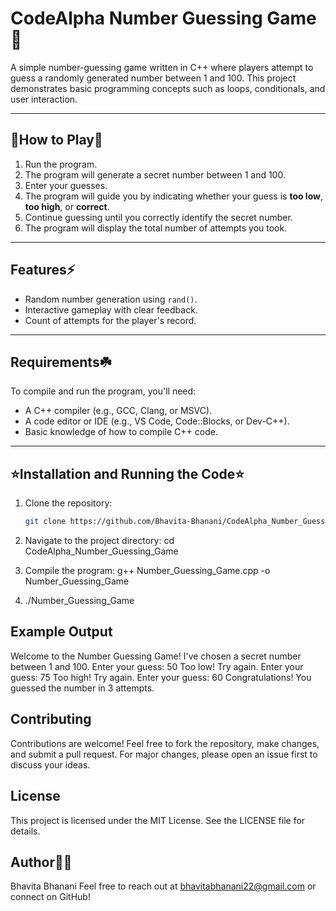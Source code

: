# CodeAlpha Number Guessing Game 👾

A simple number-guessing game written in C++ where players attempt to guess a randomly generated number between 1 and 100. This project demonstrates basic programming concepts such as loops, conditionals, and user interaction.

---

## 🌟How to Play🌟

1. Run the program.
2. The program will generate a secret number between 1 and 100.
3. Enter your guesses.
4. The program will guide you by indicating whether your guess is **too low**, **too high**, or **correct**.
5. Continue guessing until you correctly identify the secret number.
6. The program will display the total number of attempts you took.

---

## Features⚡️

- Random number generation using `rand()`.
- Interactive gameplay with clear feedback.
- Count of attempts for the player's record.

---

## Requirements☘️

To compile and run the program, you'll need:

- A C++ compiler (e.g., GCC, Clang, or MSVC).
- A code editor or IDE (e.g., VS Code, Code::Blocks, or Dev-C++).
- Basic knowledge of how to compile C++ code.

---

## ⭐️Installation and Running the Code⭐️
1. Clone the repository:
   ```bash
   git clone https://github.com/Bhavita-Bhanani/CodeAlpha_Number_Guessing_Game.git
2. Navigate to the project directory:
   cd CodeAlpha_Number_Guessing_Game

3. Compile the program:
   g++ Number_Guessing_Game.cpp -o Number_Guessing_Game

4. ./Number_Guessing_Game


## Example Output

Welcome to the Number Guessing Game!
I've chosen a secret number between 1 and 100.
Enter your guess: 50
Too low! Try again.
Enter your guess: 75
Too high! Try again.
Enter your guess: 60
Congratulations! You guessed the number in 3 attempts.


## Contributing

Contributions are welcome! Feel free to fork the repository, make changes, and submit a pull request. For major changes, please open an issue first to discuss your ideas.

## License

This project is licensed under the MIT License. See the LICENSE file for details.


## Author🌟🌟

Bhavita Bhanani
Feel free to reach out at bhavitabhanani22@gmail.com or connect on GitHub!








